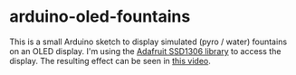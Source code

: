 # arduino-oled-fountains

This is a small Arduino sketch to display simulated (pyro / water) fountains on an OLED display.
I'm using the [Adafruit SSD1306 library](https://github.com/adafruit/Adafruit_SSD1306) to access
the display. The resulting effect can be seen in [this video](d$Ahttps://www.youtube.com/watch?v=IKQJzy3EDGw).

